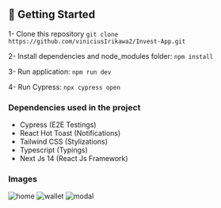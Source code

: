 ## 🚀 Getting Started
1- Clone this repository ```git clone https://github.com/viniciusIrikawa2/Invest-App.git```

2- Install dependencies and node_modules folder: ```npm install```

3- Run application: ```npm run dev```

4- Run Cypress: ```npx cypress open```

### Dependencies used in the project
- Cypress (E2E Testings)
- React Hot Toast (Notifications)
- Tailwind CSS (Stylizations)
- Typescript (Typings)
- Next Js 14 (React Js Framework)

### Images
![home](https://github.com/viniciusIrikawa2/Invest-App/assets/175065462/50aa1361-87cc-4562-abae-e0956b8a83ea)
![wallet](https://github.com/viniciusIrikawa2/Invest-App/assets/175065462/caa9b202-132b-4f2b-b220-a01bf636e9de)
![modal](https://github.com/viniciusIrikawa2/Invest-App/assets/175065462/481aac55-b8b9-411f-9f35-b603844b45cf)
